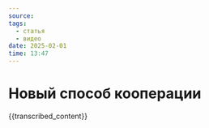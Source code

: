 ```yaml
---
source: 
tags:
  - статья
  - видео
date: 2025-02-01 
time: 13:47
---
```


# Новый способ кооперации

{{transcribed_content}}